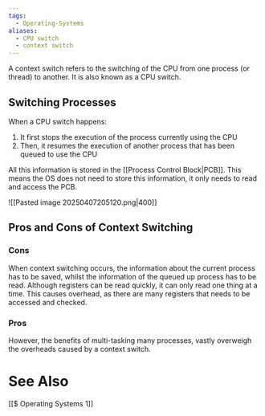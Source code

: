 ```yaml
---
tags:
  - Operating-Systems
aliases:
  - CPU switch
  - context switch
---
```

A context switch refers to the switching of the CPU from one process (or thread) to another. It is also known as a CPU switch.

## Switching Processes
When a CPU switch happens:
1) It first stops the execution of the process currently using the CPU
2) Then, it resumes the execution of another process that has been queued to use the CPU

All this information is stored in the [[Process Control Block|PCB]]. This means the OS does not need to store this information, it only needs to read and access the PCB.

![[Pasted image 20250407205120.png|400]]
## Pros and Cons of Context Switching
### Cons
When context switching occurs, the information about the current process has to be saved, whilst the information of the queued up process has to be read. 
Although registers can be read quickly, it can only read one thing at a time.
This causes overhead, as there are many registers that needs to be accessed and checked.

### Pros
However, the benefits of multi-tasking many processes, vastly overweigh the overheads caused by a context switch.


# See Also
[[$ Operating Systems 1]]